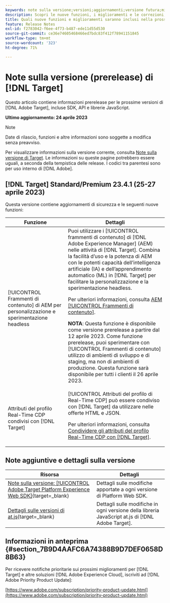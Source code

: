 ```yaml
---
keywords: note sulla versione;versioni;aggiornamenti;versione futura;miglioramenti;nuove funzioni;correzioni;aggiornamenti;prerelease
description: Scopri le nuove funzioni, i miglioramenti e le correzioni, compresi SDK, API e librerie JavaScript, inclusi nella prossima versione di  [!DNL Adobe Target].
title: Quali nuove funzioni e miglioramenti saranno inclusi nella prossima versione [!DNL Target] ?
feature: Release Notes
exl-id: f2783042-f6ee-4f73-b487-ede11d55d530
source-git-commit: ce36e74605468466ed7bdc83f412f78941151845
workflow-type: tm+mt
source-wordcount: '323'
ht-degree: 71%

---
```


# Note sulla versione (prerelease) di [!DNL Target]

Questo articolo contiene informazioni prerelease per le prossime versioni di [!DNL Adobe Target], incluse SDK, API e librerie JavaScript.

**Ultimo aggiornamento: 24 aprile 2023**

>[!NOTE]
>
>Date di rilascio, funzioni e altre informazioni sono soggette a modifica senza preavviso.
>
>Per visualizzare informazioni sulla versione corrente, consulta [Note sulla versione di Target](release-notes.md). Le informazioni su queste pagine potrebbero essere uguali, a seconda della tempistica delle release. I codici tra parentesi sono per uso interno di [!DNL Adobe].

## [!DNL Target] Standard/Premium 23.4.1 (25-27 aprile 2023)

Questa versione contiene aggiornamenti di sicurezza e le seguenti nuove funzioni:

| Funzione | Dettagli |
|--- |--- |
| [!UICONTROL Frammenti di contenuto] di AEM per personalizzazione e sperimentazione headless | Puoi utilizzare i [!UICONTROL frammenti di contenuto] di [!DNL Adobe Experience Manager] (AEM) nelle attività di [!DNL Target]. Combina la facilità d’uso e la potenza di AEM con le potenti capacità dell’intelligenza artificiale (IA) e dell’apprendimento automatico (ML) in [!DNL Target] per facilitare la personalizzazione e la sperimentazione headless.<P>Per ulteriori informazioni, consulta [AEM [!UICONTROL Frammenti di contenuto]](/help/main/c-integrating-target-with-mac/aem/content-fragments-aem.md).<P>**NOTA**: Questa funzione è disponibile come versione prerelease a partire dal 12 aprile 2023. Come funzione prerelease, puoi sperimentare con [!UICONTROL Frammenti di contenuto] utilizzo di ambienti di sviluppo e di staging, ma non di ambienti di produzione. Questa funzione sarà disponibile per tutti i clienti il 26 aprile 2023. |
| Attributi del profilo Real-Time CDP condivisi con [!DNL Target] | [!UICONTROL Attributi del profilo di Real-Time CDP] può essere condiviso con [!DNL Target] da utilizzare nelle offerte HTML e JSON.<P>Per ulteriori informazioni, consulta [Condividere gli attributi del profilo Real-Time CDP con [!DNL Target]](/help/main/c-integrating-target-with-mac/integrating-with-rtcdp.md#rtcdp-profile-attributes). |

## Note aggiuntive e dettagli sulla versione

| Risorsa | Dettagli |
|--- |--- |
| [Note sulla versione: [!UICONTROL Adobe Target Platform Experience Web SDK]](https://experienceleague.adobe.com/docs/experience-platform/edge/release-notes.html?lang=it){target=_blank} | Dettagli sulle modifiche apportate a ogni versione di Platform Web SDK. |
| [Dettagli sulle versioni di at.js](https://developer.adobe.com/target/implement/client-side/atjs/target-atjs-versions/){target=_blank} | Dettagli sulle modifiche in ogni versione della libreria JavaScript at.js di [!DNL Adobe Target]. |


## Informazioni in anteprima {#section_7B9D4AAFC6A74388B9D7DEF0658D8B63}

Per ricevere notifiche prioritarie sui prossimi miglioramenti per [!DNL Target] e altre soluzioni [!DNL Adobe Experience Cloud], iscriviti ad [!DNL Adobe Priority Product Update]:

[https://www.adobe.com/subscription/priority-product-update.html](https://www.adobe.com/subscription/priority-product-update.html)
